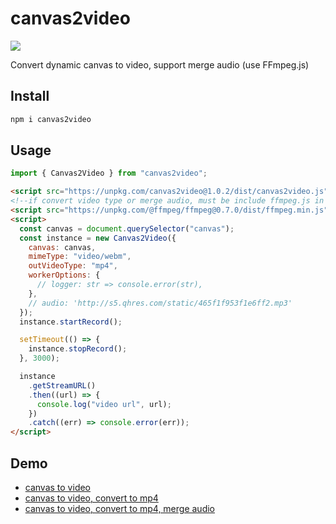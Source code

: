 # canvas2video

![](https://img.shields.io/npm/v/canvas2video.svg?style=flat-square)

Convert dynamic canvas to video, support merge audio (use FFmpeg.js)

## Install

```js
npm i canvas2video
```

## Usage

```js
import { Canvas2Video } from "canvas2video";
```

```html
<script src="https://unpkg.com/canvas2video@1.0.2/dist/canvas2video.js"></script>
<!--if convert video type or merge audio, must be include ffmpeg.js in html file -->
<script src="https://unpkg.com/@ffmpeg/ffmpeg@0.7.0/dist/ffmpeg.min.js"></script>
<script>
  const canvas = document.querySelector("canvas");
  const instance = new Canvas2Video({
    canvas: canvas,
    mimeType: "video/webm",
    outVideoType: "mp4",
    workerOptions: {
      // logger: str => console.error(str),
    },
    // audio: 'http://s5.qhres.com/static/465f1f953f1e6ff2.mp3'
  });
  instance.startRecord();

  setTimeout(() => {
    instance.stopRecord();
  }, 3000);

  instance
    .getStreamURL()
    .then((url) => {
      console.log("video url", url);
    })
    .catch((err) => console.error(err));
</script>
```

## Demo

- [canvas to video](./demo/index.html)
- [canvas to video, convert to mp4](./demo/mp4.html)
- [canvas to video, convert to mp4, merge audio](./demo/audio.html)
